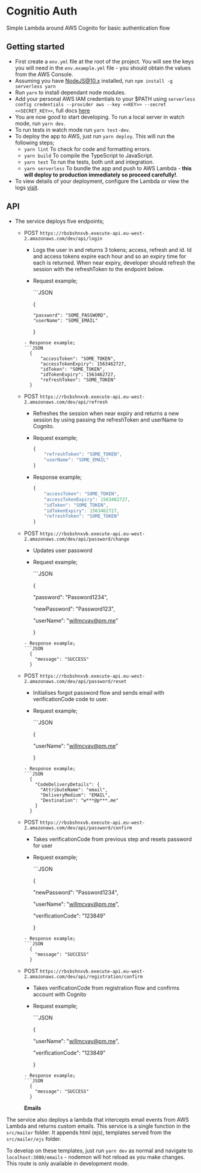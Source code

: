 # Cognitio Auth

Simple Lambda around AWS Cognito for basic authentication flow

## Getting started

* First create a `env.yml` file at the root of the project. You will see the keys you will need in the `env.example.yml` file - you should obtain the values from the AWS Console.
* Assuming you have NodeJS@10.x installed, run `npm install -g serverless yarn`
* Run `yarn` to install dependant node modules.
* Add your personal AWS IAM credentials to your $PATH using `serverless config credentials --provider aws --key <<KEY>> --secret <<SECRET_KEY>>`, full docs [here](https://github.com/serverless/serverless/blob/master/docs/providers/aws/guide/credentials.md)
* You are now good to start developing. To run a local server in watch mode, run `yarn dev`.
* To run tests in watch mode run `yarn test-dev`.
* To deploy the app to AWS, just run `yarn deploy`. This will run the following steps;
  * `yarn lint` To check for code and formatting errors.
  * `yarn build` To compile the TypeScript to JavaScript.
  * `yarn test` To run the tests, both unit and integration.
  * `yarn serverless` To bundle the app and push to AWS Lambda - **this will deploy to production immediately so proceed carefully!**.
* To view details of your deployment, configure the Lambda or view the logs [visit](https://eu-west-2.console.aws.amazon.com/lambda/home?region=eu-west-2#/functions/cognito-auth-api-dev-dev-server?tab=graph).

## API

* The service deploys five endpoints;
  * POST `https://rbsbshnxvb.execute-api.eu-west-2.amazonaws.com/dev/api/login`

    * Logs the user in and returns 3 tokens; access, refresh and id. Id and access tokens expire each hour and so an expiry time for each is returned. When near expiry, developer should refresh the session with the refreshToken to the endpoint below.
    * Request example;

      \`\`\`JSON

      {

      ```text
      "password": "SOME_PASSWORD",
      "userName": "SOME_EMAIL"
      ```

      }

    ```text
    - Response example;
    ```JSON
      {
          "accessToken": "SOME_TOKEN",
          "accessTokenExpiry": 1563462727,
          "idToken": "SOME_TOKEN",
          "idTokenExpiry": 1563462727,
          "refreshToken": "SOME_TOKEN"
      }
    ```

  * POST `https://rbsbshnxvb.execute-api.eu-west-2.amazonaws.com/dev/api/refresh`
    * Refreshes the session when near expiry and returns a new session by using passing the refreshToken and userName to Cognito.
    * Request example;

      ```javascript
      {
          "refreshToken": "SOME_TOKEN",
          "userName": "SOME_EMAIL"
      }
      ```

    * Response example;

      ```javascript
      {
          "accessToken": "SOME_TOKEN",
          "accessTokenExpiry": 1563462727,
          "idToken": "SOME_TOKEN",
          "idTokenExpiry": 1563462727,
          "refreshToken": "SOME_TOKEN"
      }
      ```
  * POST `https://rbsbshnxvb.execute-api.eu-west-2.amazonaws.com/dev/api/password/change`

    * Updates user password
    * Request example;

      \`\`\`JSON

      { 

        "password": "Password1234",

        "newPassword": "Password123",

        "userName": "willmcvay@pm.me"

      }

    ```text
    - Response example;
    ```JSON
      {
        "message": "SUCCESS"
      }
    ```

  * POST `https://rbsbshnxvb.execute-api.eu-west-2.amazonaws.com/dev/api/password/reset`

    * Initialises forgot password flow and sends email with verificationCode code to user.
    * Request example;

      \`\`\`JSON

      { 

        "userName": "willmcvay@pm.me"

      }

    ```text
    - Response example;
    ```JSON
      {
        "CodeDeliveryDetails": {
          "AttributeName": "email",
          "DeliveryMedium": "EMAIL",
          "Destination": "w***@p***.me"
        }
      }
    ```

  * POST `https://rbsbshnxvb.execute-api.eu-west-2.amazonaws.com/dev/api/password/confirm`

    * Takes verificationCode from previous step and resets password for user
    * Request example;

      \`\`\`JSON

      {

        "newPassword": "Password1234",

        "userName": "willmcvay@pm.me",

        "verificationCode": "123849"

      }

    ```text
    - Response example;
    ```JSON
      {
        "message": "SUCCESS"
      }
    ```

  * POST `https://rbsbshnxvb.execute-api.eu-west-2.amazonaws.com/dev/api/registration/confirm`

    * Takes verificationCode from registration flow and confirms account with Cognito
    * Request example;

      \`\`\`JSON

      {

        "userName": "willmcvay@pm.me",

        "verificationCode": "123849"

      }

    ```text
    - Response example;
    ```JSON
      {
        "message": "SUCCESS"
      }
    ```

    **Emails**

The service also deploys a lambda that intercepts email events from AWS Lambda and returns custom emails. This service is a single function in the `src/mailer` folder. It appends html \(ejs\), templates served from the `src/mailer/ejs` folder.

To develop on these templates, just run `yarn dev` as normal and navigate to `localhost:3000/emails` - nodemon will hot reload as you make changes. This route is only available in development mode.

